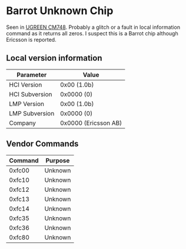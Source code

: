 # Barrot Unknown Chip

Seen in [UGREEN CM748](Dongle_UGREEN_CM748.md).
Probably a glitch or a fault in local information command as it returns all zeros.
I suspect this is a Barrot chip although Ericsson is reported.

## Local version information

| Parameter      | Value                |
| -------------- | -------------------- |
| HCI Version    | 0x00 (1.0b)          |
| HCI Subversion | 0x0000 (0)           |
| LMP Version    | 0x00 (1.0b)          |
| LMP Subversion | 0x0000 (0)           |
| Company        | 0x0000 (Ericsson AB) |

## Vendor Commands

| Command | Purpose |
| ------- | ------- |
| 0xfc00  | Unknown |
| 0xfc10  | Unknown |
| 0xfc12  | Unknown |
| 0xfc13  | Unknown |
| 0xfc14  | Unknown |
| 0xfc35  | Unknown |
| 0xfc36  | Unknown |
| 0xfc80  | Unknown |
